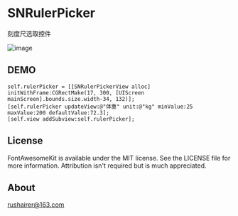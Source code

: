 # SNRulerPicker
刻度尺选取控件

![image](http://7xk4w4.com1.z0.glb.clouddn.com/imgbase_20151117114906.gif)

## DEMO

```objc
self.rulerPicker = [[SNRulerPickerView alloc] initWithFrame:CGRectMake(17, 300, [UIScreen mainScreen].bounds.size.width-34, 132)];
[self.rulerPicker updateView:@"体重" unit:@"kg" minValue:25 maxValue:200 defaultValue:72.3];
[self.view addSubview:self.rulerPicker];
```

## License
FontAwesomeKit is available under the MIT license. See the LICENSE file for more information. Attribution isn't required but is much appreciated.

## About
rushairer@163.com